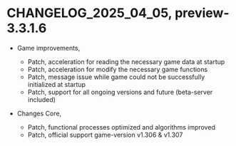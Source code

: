 ﻿# CHANGELOG_2025_04_05, preview-3.3.1.6

+ Game improvements,
  - Patch, acceleration for reading the necessary game data at startup
  - Patch, acceleration for modify the necessary game functions
  - Patch, message issue while game could not be successfully initialized at startup
  - Patch, support for all ongoing versions and future (beta-server included)

+ Changes Core,
  - Patch, functional processes optimized and algorithms improved
  - Patch, official support game-version v1.306 & v1.307
